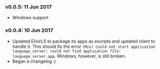 ### v0.0.5: 11 Jun 2017
  - Windows support

### v0.0.4: 10 Jun 2017
  - Updated ElixirLS to package its apps as escripts and updated client to handle it. This should fix the error `(Mix) Could not start application language_server: could not find application file: language_server.app`. Windows, however, is still broken.
  - Began a changelog :)